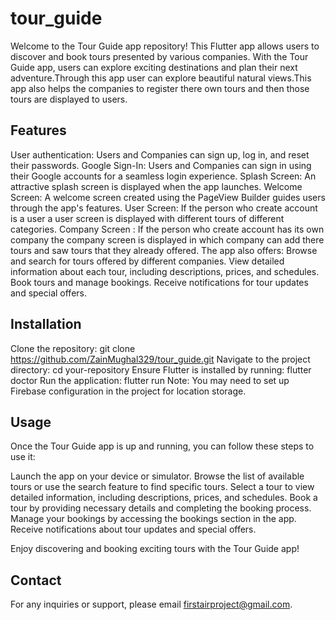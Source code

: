 # tour_guide
Welcome to the Tour Guide app repository! This Flutter app allows users to discover and book tours presented by various companies. With the Tour Guide app, users can explore exciting destinations and plan their next adventure.Through this app user can explore beautiful natural views.This app also helps the companies to register there own tours and then those tours are displayed to users.


## Features

User authentication: Users and Companies can sign up, log in, and reset their passwords.
Google Sign-In: Users and Companies can sign in using their Google accounts for a seamless login experience.
Splash Screen: An attractive splash screen is displayed when the app launches.
Welcome Screen: A welcome screen created using the PageView Builder guides users through the app's features.
User Screen: If the person who create account is a user a user screen is displayed with different tours of different categories.
Company Screen : If the person who create account has its own company the company screen is displayed in which company can add there tours and saw tours that they already offered.
The app also offers:
    Browse and search for tours offered by different companies.
    View detailed information about each tour, including descriptions, prices, and schedules.
    Book tours and manage bookings.
    Receive notifications for tour updates and special offers.

## Installation

Clone the repository: git clone https://github.com/ZainMughal329/tour_guide.git
Navigate to the project directory: cd your-repository
Ensure Flutter is installed by running: flutter doctor
Run the application: flutter run
Note: You may need to set up Firebase configuration in the project for location storage.

## Usage

Once the Tour Guide app is up and running, you can follow these steps to use it:

Launch the app on your device or simulator.
Browse the list of available tours or use the search feature to find specific tours.
Select a tour to view detailed information, including descriptions, prices, and schedules.
Book a tour by providing necessary details and completing the booking process.
Manage your bookings by accessing the bookings section in the app.
Receive notifications about tour updates and special offers.


Enjoy discovering and booking exciting tours with the Tour Guide app!

## Contact

For any inquiries or support, please email firstairproject@gmail.com.
